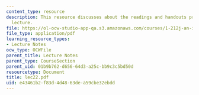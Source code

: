 ```yaml
---
content_type: resource
description: This resource discusses about the readings and handouts provided suring
  lecture.
file: https://ol-ocw-studio-app-qa.s3.amazonaws.com/courses/1-212j-an-introduction-to-intelligent-transportation-systems-spring-2005/e43461b2f83d4d4863dea59cbe32ebdd_lec22.pdf
file_type: application/pdf
learning_resource_types:
- Lecture Notes
ocw_type: OCWFile
parent_title: Lecture Notes
parent_type: CourseSection
parent_uid: 01b9b762-d656-64d3-a25c-bb9c3c5bd50d
resourcetype: Document
title: lec22.pdf
uid: e43461b2-f83d-4d48-63de-a59cbe32ebdd
---
```

